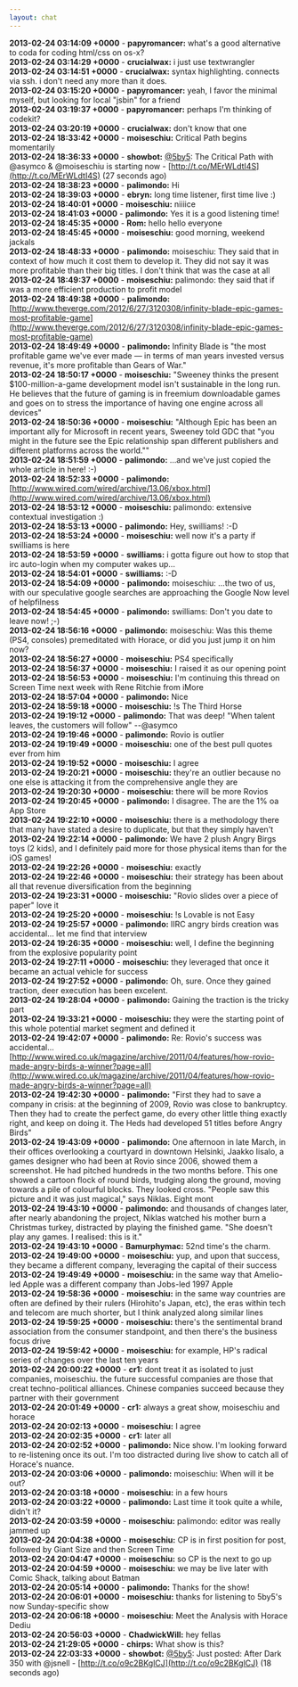 ```yaml
---
layout: chat
---
```

**2013-02-24 03:14:09 +0000** - **papyromancer:** what&apos;s a good alternative to coda for coding html/css on os-x?  
**2013-02-24 03:14:29 +0000** - **crucialwax:** i just use textwrangler  
**2013-02-24 03:14:51 +0000** - **crucialwax:** syntax highlighting. connects via ssh. i don&apos;t need any more than it does.  
**2013-02-24 03:15:20 +0000** - **papyromancer:** yeah, I favor the minimal myself, but looking for local "jsbin" for a friend  
**2013-02-24 03:19:37 +0000** - **papyromancer:** perhaps I&apos;m thinking of codekit?  
**2013-02-24 03:20:19 +0000** - **crucialwax:** don&apos;t know that one  
**2013-02-24 18:33:42 +0000** - **moiseschiu:** Critical Path begins momentarily  
**2013-02-24 18:36:33 +0000** - **showbot:** [@5by5](http://twitter.com/5by5): The Critical Path with @asymco &amp; @moiseschiu is starting now - [http://t.co/MErWLdtI4S](http://t.co/MErWLdtI4S) (27 seconds ago)  
**2013-02-24 18:38:23 +0000** - **palimondo:** Hi  
**2013-02-24 18:39:03 +0000** - **ebryn:** long time listener, first time live :)  
**2013-02-24 18:40:01 +0000** - **moiseschiu:** niiiice  
**2013-02-24 18:41:03 +0000** - **palimondo:** Yes it is a good listening time!  
**2013-02-24 18:45:35 +0000** - **Rom:** hello hello everyone  
**2013-02-24 18:45:45 +0000** - **moiseschiu:** good morning, weekend jackals  
**2013-02-24 18:48:33 +0000** - **palimondo:** moiseschiu: They said that in context of how much it cost them to develop it. They did not say it was more profitable than their big titles. I don&apos;t think that was the case at all  
**2013-02-24 18:49:37 +0000** - **moiseschiu:** palimondo: they said that if was a more efficient production to profit model  
**2013-02-24 18:49:38 +0000** - **palimondo:** [http://www.theverge.com/2012/6/27/3120308/infinity-blade-epic-games-most-profitable-game](http://www.theverge.com/2012/6/27/3120308/infinity-blade-epic-games-most-profitable-game)  
**2013-02-24 18:49:49 +0000** - **palimondo:** Infinity Blade is "the most profitable game we&apos;ve ever made — in terms of man years invested versus revenue, it&apos;s more profitable than Gears of War."  
**2013-02-24 18:50:17 +0000** - **moiseschiu:** "Sweeney thinks the present $100-million-a-game development model isn&apos;t sustainable in the long run. He believes that the future of gaming is in freemium downloadable games and goes on to stress the importance of having one engine across all devices"  
**2013-02-24 18:50:36 +0000** - **moiseschiu:** "Although Epic has been an important ally for Microsoft in recent years, Sweeney told GDC that "you might in the future see the Epic relationship span different publishers and different platforms across the world.""  
**2013-02-24 18:51:59 +0000** - **palimondo:** &hellip;and we&apos;ve just copied the whole article in here! :-)  
**2013-02-24 18:52:33 +0000** - **palimondo:** [http://www.wired.com/wired/archive/13.06/xbox.html](http://www.wired.com/wired/archive/13.06/xbox.html)  
**2013-02-24 18:53:12 +0000** - **moiseschiu:** palimondo: extensive contextual investigation :)  
**2013-02-24 18:53:13 +0000** - **palimondo:** Hey, swilliams! :-D  
**2013-02-24 18:53:24 +0000** - **moiseschiu:** well now it&apos;s a party if swilliams is here  
**2013-02-24 18:53:59 +0000** - **swilliams:** i gotta figure out how to stop that irc auto-login when my computer wakes up...  
**2013-02-24 18:54:01 +0000** - **swilliams:** :-D  
**2013-02-24 18:54:09 +0000** - **palimondo:** moiseschiu: &hellip;the two of us, with our speculative google searches are approaching the Google Now level of helpfilness  
**2013-02-24 18:54:45 +0000** - **palimondo:** swilliams: Don&apos;t you date to leave now! ;-)  
**2013-02-24 18:56:16 +0000** - **palimondo:** moiseschiu: Was this theme (PS4, consoles) premeditated with Horace, or did you just jump it on him now?  
**2013-02-24 18:56:27 +0000** - **moiseschiu:** PS4 specifically  
**2013-02-24 18:56:37 +0000** - **moiseschiu:** I raised it as our opening point  
**2013-02-24 18:56:53 +0000** - **moiseschiu:** I&apos;m continuing this thread on Screen Time next week with Rene Ritchie from iMore  
**2013-02-24 18:57:04 +0000** - **palimondo:** Nice  
**2013-02-24 18:59:18 +0000** - **moiseschiu:** !s The Third Horse  
**2013-02-24 19:19:12 +0000** - **palimondo:** That was deep! "When talent leaves, the customers will follow" --@asymco  
**2013-02-24 19:19:46 +0000** - **palimondo:** Rovio is outlier  
**2013-02-24 19:19:49 +0000** - **moiseschiu:** one of the best pull quotes ever from him  
**2013-02-24 19:19:52 +0000** - **moiseschiu:** I agree  
**2013-02-24 19:20:21 +0000** - **moiseschiu:** they&apos;re an outlier because no one else is attacking it from the comprehensive angle they are  
**2013-02-24 19:20:30 +0000** - **moiseschiu:** there will be more Rovios  
**2013-02-24 19:20:45 +0000** - **palimondo:** I disagree. The are the 1% oa App Store  
**2013-02-24 19:22:10 +0000** - **moiseschiu:** there is a methodology there that many have stated a desire to duplicate, but that they simply haven&apos;t  
**2013-02-24 19:22:14 +0000** - **palimondo:** We have 2 plush Angry Birgs toys (2 kids), and I definitely paid more for those physical items than for the iOS games!  
**2013-02-24 19:22:26 +0000** - **moiseschiu:** exactly  
**2013-02-24 19:22:46 +0000** - **moiseschiu:** their strategy has been about all that revenue diversification from the beginning  
**2013-02-24 19:23:31 +0000** - **moiseschiu:** "Rovio slides over a piece of paper" love it  
**2013-02-24 19:25:20 +0000** - **moiseschiu:** !s Lovable is not Easy  
**2013-02-24 19:25:57 +0000** - **palimondo:** IIRC angry birds creation was accidental&hellip; let me find that interview  
**2013-02-24 19:26:35 +0000** - **moiseschiu:** well, I define the beginning from the explosive popularity point  
**2013-02-24 19:27:11 +0000** - **moiseschiu:** they leveraged that once it became an actual vehicle for success  
**2013-02-24 19:27:52 +0000** - **palimondo:** Oh, sure. Once they gained traction, deer execution has been excelent.  
**2013-02-24 19:28:04 +0000** - **palimondo:** Gaining the traction is the tricky part  
**2013-02-24 19:33:21 +0000** - **moiseschiu:** they were the starting point of this whole potential market segment and defined it  
**2013-02-24 19:42:07 +0000** - **palimondo:** Re: Rovio&apos;s success was accidental&hellip; [http://www.wired.co.uk/magazine/archive/2011/04/features/how-rovio-made-angry-birds-a-winner?page=all](http://www.wired.co.uk/magazine/archive/2011/04/features/how-rovio-made-angry-birds-a-winner?page=all)  
**2013-02-24 19:42:30 +0000** - **palimondo:** "First they had to save a company in crisis: at the beginning of 2009, Rovio was close to bankruptcy. Then they had to create the perfect game, do every other little thing exactly right, and keep on doing it. The Heds had developed 51 titles before Angry Birds"  
**2013-02-24 19:43:09 +0000** - **palimondo:**  One afternoon in late March, in their offices overlooking a courtyard in downtown Helsinki, Jaakko Iisalo, a games designer who had been at Rovio since 2006, showed them a screenshot. He had pitched hundreds in the two months before. This one showed a cartoon flock of round birds, trudging along the ground, moving towards a pile of colourful blocks. They looked cross. "People saw this picture and it was just magical," says Niklas. Eight mont  
**2013-02-24 19:43:10 +0000** - **palimondo:** and thousands of changes later, after nearly abandoning the project, Niklas watched his mother burn a Christmas turkey, distracted by playing the finished game. "She doesn&apos;t play any games. I realised: this is it."  
**2013-02-24 19:43:10 +0000** - **Bamurphymac:** 52nd time&apos;s the charm.  
**2013-02-24 19:49:00 +0000** - **moiseschiu:** yup, and upon that success, they became a different company, leveraging the capital of their success  
**2013-02-24 19:49:49 +0000** - **moiseschiu:** in the same way that Amelio-led Apple was a different company than Jobs-led 1997 Apple  
**2013-02-24 19:58:36 +0000** - **moiseschiu:** in the same way countries are often are defined by their rulers (Hirohito&apos;s Japan, etc), the eras within tech and telecom are much shorter, but I think analyzed along similar lines  
**2013-02-24 19:59:25 +0000** - **moiseschiu:** there&apos;s the sentimental brand association from the consumer standpoint, and then there&apos;s the business focus drive  
**2013-02-24 19:59:42 +0000** - **moiseschiu:** for example, HP&apos;s radical series of changes over the last ten years  
**2013-02-24 20:00:22 +0000** - **cr1:** dont treat it as isolated to just companies, moiseschiu. the future successful companies are those that creat techno-political alliances. Chinese companies succeed because they partner with their government  
**2013-02-24 20:01:49 +0000** - **cr1:** always a great show, moiseschiu and horace  
**2013-02-24 20:02:13 +0000** - **moiseschiu:** I agree  
**2013-02-24 20:02:35 +0000** - **cr1:** later all  
**2013-02-24 20:02:52 +0000** - **palimondo:** Nice show. I&apos;m looking forward to re-listening once its out. I&apos;m too distracted during live show to catch all of Horace&apos;s nuance.  
**2013-02-24 20:03:06 +0000** - **palimondo:** moiseschiu: When will it be out?  
**2013-02-24 20:03:18 +0000** - **moiseschiu:** in a few hours  
**2013-02-24 20:03:22 +0000** - **palimondo:** Last time it took quite a while, didn&apos;t it?  
**2013-02-24 20:03:59 +0000** - **moiseschiu:** palimondo: editor was really jammed up  
**2013-02-24 20:04:38 +0000** - **moiseschiu:** CP is in first position for post, followed by Giant Size and then Screen Time  
**2013-02-24 20:04:47 +0000** - **moiseschiu:** so CP is the next to go up  
**2013-02-24 20:04:59 +0000** - **moiseschiu:** we may be live later with Comic Shack, talking about Batman  
**2013-02-24 20:05:14 +0000** - **palimondo:** Thanks for the show!  
**2013-02-24 20:06:01 +0000** - **moiseschiu:** thanks for listening to 5by5&apos;s now Sunday-specific show  
**2013-02-24 20:06:18 +0000** - **moiseschiu:** Meet the Analysis with Horace Dediu  
**2013-02-24 20:56:03 +0000** - **ChadwickWill:** hey fellas  
**2013-02-24 21:29:05 +0000** - **chirps:** What show is this?  
**2013-02-24 22:03:33 +0000** - **showbot:** [@5by5](http://twitter.com/5by5): Just posted: After Dark 350 with @jsnell - [http://t.co/o9c2BKglCJ](http://t.co/o9c2BKglCJ) (18 seconds ago)  
